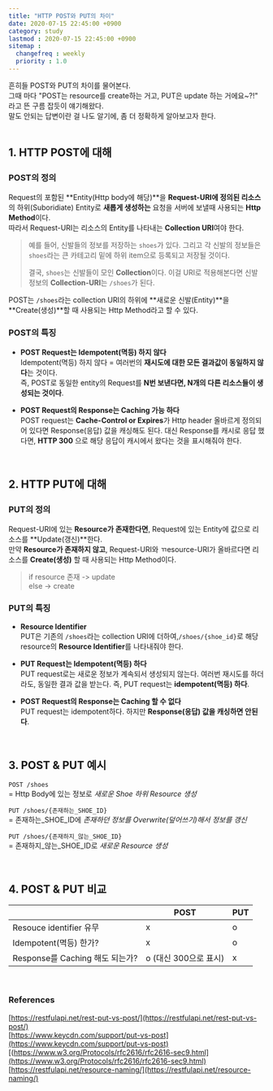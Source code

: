 ```yaml
---
title: "HTTP POST와 PUT의 차이"
date: 2020-07-15 22:45:00 +0900
category: study
lastmod : 2020-07-15 22:45:00 +0900
sitemap :
  changefreq : weekly
  priority : 1.0
---
```


흔히들 POST와 PUT의 차이를 물어본다.  
그때 마다 "POST는 resource를 create하는 거고, PUT은 update 하는 거에요~?!" 라고 뜬 구름 잡듯이 얘기해왔다.  
말도 안되는 답변이란 걸 나도 알기에, 좀 더 정확하게 알아보고자 한다.  
<br>

## 1. HTTP POST에 대해

### POST의 정의

Request의 포함된 **Entity(Http body에 해당)**을 **Request-URI에 정의된 리소스**의
하위(Suboridiate) Entity로 **새롭게 생성하는** 요청을 서버에 보낼때 사용되는 **Http Method**이다.  
따라서 Request-URI는 리소스의 Entity를 나타내는 **Collection URI**여야 한다.  

> 예를 들어, 신발들의 정보를 저장하는 `shoes`가 있다. 그리고 각 신발의 정보들은 `shoes`라는 큰 카테고리 밑에 하위 item으로 등록되고 저장될 것이다.  
>
> 결국, `shoes`는 신발들이 모인 **Collection**이다. 이걸 URI로 적용해본다면 신발 정보의 **Collection-URI**는 `/shoes`가 된다.

POST는 `/shoes`라는 collection URI의 하위에 **새로운 신발(Entity)**을 **Create(생성)**할 때 사용되는 Http Method라고 할 수 있다.

### POST의 특징

+ **POST Request는 Idempotent(멱등) 하지 않다**  
Idempotent(멱등) 하지 않다 = 여러번의 **재시도에 대한 모든 결과값이 동일하지 않다**는 것이다.  
즉, POST로 동일한 entity의 Request를 **N번 보낸다면, N개의 다른 리소스들이 생성되는 것이다**.

+ **POST Request의 Response는 Caching 가능 하다**  
POST request는 **Cache-Control or Expires**가 Http header 올바르게 정의되어 있다면 Response(응답) 값을 캐싱해도 된다. 대신 Response를 캐시로 응답 했다면, **HTTP 300** 으로 해당 응답이 캐시에서 왔다는 것을 표시해줘야 한다.

<br>

## 2. HTTP PUT에 대해

### PUT의 정의

Request-URI에 있는 **Resource가 존재한다면**, Request에 있는 Entity에 값으로 리소스를 **Update(갱신)**한다.  
만약 **Resource가 존재하지 않고**, Request-URI와 ㄲesource-URI가 올바르다면 리소스를 **Create(생성)** 할 때 사용되는 Http Method이다.
> if resource 존재 -> update  
> else -> create

### PUT의 특징

+ **Resource Identifier**  
PUT은 기존의 `/shoes`라는 collection URI에 더하여,`/shoes/{shoe_id}`로 해당 resource의 **Resource Identifier**를 나타내줘야 한다.

+ **PUT Request는 Idempotent(멱등) 하다**  
PUT request로는 새로운 정보가 계속되서 생성되지 않는다. 여러번 재시도를 하더라도, 동일한 결과 값을 받는다. 즉, PUT request는 **idempotent(멱등) 하다**.

+ **POST Request의 Response는 Caching 할 수 없다**  
PUT request는 idempotent하다. 하지만 **Response(응답) 값을 캐싱하면 안된다**.

<br>

## 3. POST & PUT 예시

`POST /shoes`  
   = Http Body에 있는 정보로 *새로운 Shoe 하위 Resource 생성*  

`PUT /shoes/{존재하는_SHOE_ID}`  
   = 존재하는_SHOE_ID에 *존재하던 정보를 Overwrite(덮어쓰기)해서 정보를 갱신*  

`PUT /shoes/{존재하지_않는_SHOE_ID}`  
   = 존재하지_않는_SHOE_ID로 *새로운 Resource 생성*  

<br>

## 4. POST & PUT 비교

||POST|PUT|
|------|---|---|
|Resouce identifier 유무| x | o |
|Idempotent(멱등) 한가?| x | o |
|Response를 Caching 해도 되는가?| o (대신 300으로 표시) | x |

<br>

### References

[https://restfulapi.net/rest-put-vs-post/](https://restfulapi.net/rest-put-vs-post/)  
[https://www.keycdn.com/support/put-vs-post](https://www.keycdn.com/support/put-vs-post)  
[(https://www.w3.org/Protocols/rfc2616/rfc2616-sec9.html](https://www.w3.org/Protocols/rfc2616/rfc2616-sec9.html)  
[https://restfulapi.net/resource-naming/](https://restfulapi.net/resource-naming/)  
